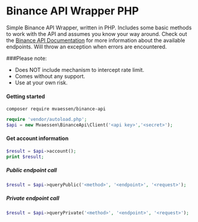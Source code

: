 # Binance API Wrapper PHP
Simple Binance API Wrapper, written in PHP. Includes some basic methods to work with the API and assumes you know your way around. Check out the [Binance API Documentation](https://github.com/binance-exchange/binance-official-api-docs) for more information about the available endpoints. Will throw an exception when errors are encountered.

###Please note:
- Does NOT include mechanism to intercept rate limit.
- Comes without any support.
- Use at your own risk.

#### Getting started
`composer require mvaessen/binance-api`
```php
require 'vendor/autoload.php';
$api = new Mvaessen\BinanceApi\Client('<api key>','<secret>');
```


#### Get account information
```php
$result = $api->account();
print $result;
```

##### Public endpoint call
```php
$result = $api->queryPublic('<method>', '<endpoint>', '<request>');
```

##### Private endpoint call
```php
$result = $api->queryPrivate('<method>', '<endpoint>', '<request>');
```